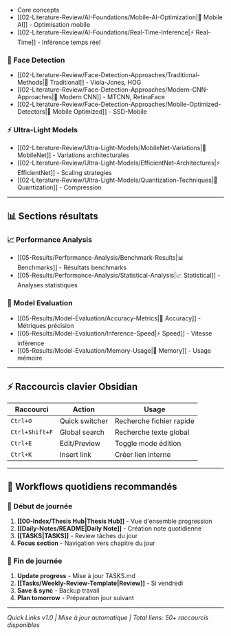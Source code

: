 - Core concepts
- [[02-Literature-Review/AI-Foundations/Mobile-AI-Optimization|📱 Mobile AI]] - Optimisation mobile
- [[02-Literature-Review/AI-Foundations/Real-Time-Inference|⚡ Real-Time]] - Inférence temps réel

### 👤 Face Detection
- [[02-Literature-Review/Face-Detection-Approaches/Traditional-Methods|🔄 Traditional]] - Viola-Jones, HOG
- [[02-Literature-Review/Face-Detection-Approaches/Modern-CNN-Approaches|🧠 Modern CNN]] - MTCNN, RetinaFace
- [[02-Literature-Review/Face-Detection-Approaches/Mobile-Optimized-Detectors|📱 Mobile Optimized]] - SSD-Mobile

### ⚡ Ultra-Light Models
- [[02-Literature-Review/Ultra-Light-Models/MobileNet-Variations|📱 MobileNet]] - Variations architecturales
- [[02-Literature-Review/Ultra-Light-Models/EfficientNet-Architectures|⚡ EfficientNet]] - Scaling strategies
- [[02-Literature-Review/Ultra-Light-Models/Quantization-Techniques|🔧 Quantization]] - Compression

---

## 📊 Sections résultats

### 📈 Performance Analysis
- [[05-Results/Performance-Analysis/Benchmark-Results|📊 Benchmarks]] - Résultats benchmarks
- [[05-Results/Performance-Analysis/Statistical-Analysis|📈 Statistical]] - Analyses statistiques

### 🎯 Model Evaluation  
- [[05-Results/Model-Evaluation/Accuracy-Metrics|🎯 Accuracy]] - Métriques précision
- [[05-Results/Model-Evaluation/Inference-Speed|⚡ Speed]] - Vitesse inférence
- [[05-Results/Model-Evaluation/Memory-Usage|💾 Memory]] - Usage mémoire

---

## ⚡ Raccourcis clavier Obsidian

| Raccourci | Action | Usage |
|-----------|--------|-------|
| `Ctrl+O` | Quick switcher | Recherche fichier rapide |
| `Ctrl+Shift+F` | Global search | Recherche texte global |
| `Ctrl+E` | Edit/Preview | Toggle mode édition |
| `Ctrl+K` | Insert link | Créer lien interne |

---

## 🎯 Workflows quotidiens recommandés

### 🌅 Début de journée
1. **[[00-Index/Thesis Hub|Thesis Hub]]** - Vue d'ensemble progression
2. **[[Daily-Notes/README|Daily Note]]** - Création note quotidienne
3. **[[TASKS|TASKS]]** - Review tâches du jour
4. **Focus section** - Navigation vers chapitre du jour

### 🌆 Fin de journée  
1. **Update progress** - Mise à jour TASKS.md
2. **[[Tasks/Weekly-Review-Template|Review]]** - Si vendredi
3. **Save & sync** - Backup travail
4. **Plan tomorrow** - Préparation jour suivant

---

*Quick Links v1.0 | Mise à jour automatique | Total liens: 50+ raccourcis disponibles*
